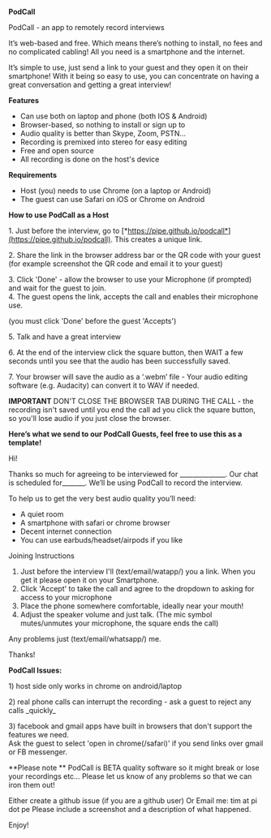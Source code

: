 **PodCall**


PodCall - an app to remotely record interviews

It’s web-based and free. Which means there’s nothing to install, no fees
and no complicated cabling\! All you need is a smartphone and the
internet.

It’s simple to use, just send a link to your guest and they open it on
their smartphone\! With it being so easy to use, you can concentrate on
having a great conversation and getting a great interview\!

**Features**

  - Can use both on laptop and phone (both IOS & Android)
  - Browser-based, so nothing to install or sign up to
  - Audio quality is better than Skype, Zoom, PSTN...
  - Recording is premixed into stereo for easy editing
  - Free and open source
  - All recording is done on the host's device

**Requirements**

  - Host (you) needs to use Chrome (on a laptop or Android)
  - The guest can use Safari on iOS or Chrome on Android

**How to use PodCall as a Host**

1\. Just before the interview, go to
[*https://pipe.github.io/podcall*](https://pipe.github.io/podcall). This
creates a unique link. 

2\. Share the link in the browser address bar or the QR code with your
guest (for example screenshot the QR code and email it to your guest)

3\. Click 'Done' - allow the browser to use your Microphone (if
prompted) and wait for the guest to join.  
4\. The guest opens the link, accepts the call and enables their
microphone use.

(you must click 'Done' before the guest 'Accepts')

5\. Talk and have a great interview  

6\. At the end of the interview click the square button, then WAIT a few
seconds until you see that the audio has been successfully saved. 

7\. Your browser will save the audio as a ‘.webm’ file - Your audio
editing software (e.g. Audacity) can convert it to WAV if needed.

**IMPORTANT** DON'T CLOSE THE BROWSER TAB DURING THE CALL - the
recording isn't saved until you end the call ad you click the square
button, so you'll lose audio if you just close the browser.

**Here’s what we send to our PodCall Guests, feel free to use this as a
template\!**

Hi\!

Thanks so much for agreeing to be interviewed for
\_\_\_\_\_\_\_\_\_\_\_\_\_\_. Our chat is scheduled for\_\_\_\_\_\_\_.
We’ll be using PodCall to record the interview.

To help us to get the very best audio quality you’ll need:

  - A quiet room
  - A smartphone with safari or chrome browser
  - Decent internet connection
  - You can use earbuds/headset/airpods if you like

Joining Instructions

1.  Just before the interview I'll (text/email/watapp/) you a link. When
    you get it please open it on your Smartphone. 
2.  Click 'Accept' to take the call and agree to the dropdown to asking
    for access to your microphone
3.  Place the phone somewhere comfortable, ideally near your mouth\! 
4.  Adjust the speaker volume and just talk. (The mic symbol
    mutes/unmutes your microphone, the square ends the call)

Any problems just (text/email/whatsapp/) me.

Thanks\!

**PodCall Issues:**

1\) host side only works in chrome on android/laptop 

2\) real phone calls can interrupt the recording - ask a guest to reject
any calls \_quickly\_

3\) facebook and gmail apps have built in browsers that don't support
the features we need.  
Ask the guest to select 'open in chrome(/safari)' if you send links over
gmail or FB messenger.

**Please note ** PodCall is BETA quality software so it might break or
lose your recordings etc… Please let us know of any problems so that we
can iron them out\!

Either create a github issue (if you are a github user)
Or Email me: tim at pi dot pe
Please include a screenshot and a description of what happened. 


Enjoy\!



